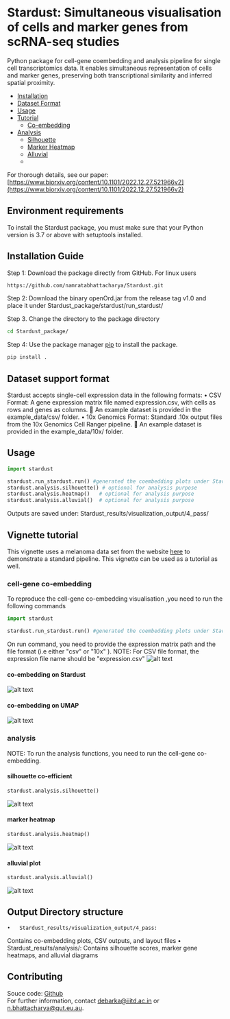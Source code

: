 # Stardust: Simultaneous visualisation of cells and marker genes from scRNA-seq studies

Python package for cell-gene coembedding and analysis pipeline for single cell transcriptomics data. It enables simultaneous representation of cells and marker genes, preserving both transcriptional similarity and inferred spatial proximity.

-   [Installation](#installation-guide)
-   [Dataset Format](#dataset_support_format)
-   [Usage](#usage)
-   [Tutorial](#vignette-tutorial)
       -  [Co-embedding](#cell-gene-co-embedding)
   -   [Analysis](#analysis)
       -  [Silhouette](#silhouette-co-efficient)
       -  [Marker Heatmap](#marker-heatmap)
       -  [Alluvial](#alluvial-plot)
       -  
For thorough details, see our paper: [https://www.biorxiv.org/content/10.1101/2022.12.27.521966v2](https://www.biorxiv.org/content/10.1101/2022.12.27.521966v2) 

## Environment requirements

To install the Stardust package, you must make sure that your Python version is 3.7 or above with setuptools installed.

## Installation Guide
Step 1: Download the package directly from GitHub. For linux users
```bash
https://github.com/namratabhattacharya/Stardust.git
```
Step 2: Download the binary openOrd.jar from the release tag v1.0 and place it under Stardust_package/stardust/run_stardust/

Step 3. Change the directory to the package directory
```bash
cd Stardust_package/
```
Step 4: Use the package manager [pip](https://pip.pypa.io/en/stable/) to install the package.
```bash
pip install .
```

## Dataset support format

Stardust accepts single-cell expression data in the following formats:
	•	CSV Format:
A gene expression matrix file named expression.csv, with cells as rows and genes as columns.
🔹 An example dataset is provided in the example_data/csv/ folder.
	•	10x Genomics Format:
Standard .10x output files from the 10x Genomics Cell Ranger pipeline.
🔹 An example dataset is provided in the example_data/10x/ folder.

## Usage

```python
import stardust

stardust.run_stardust.run() #generated the coembedding plots under Stardust_resuts/visualization_output/4_pass.
stardust.analysis.silhouette() # optional for analysis purpose
stardust.analysis.heatmap()   # optional for analysis purpose
stardust.analysis.alluvial()  # optional for analysis purpose
```
Outputs are saved under:
Stardust_results/visualization_output/4_pass/

## Vignette tutorial
This vignette uses a melanoma data set from the website [here](https://singlecell.broadinstitute.org/single_cell/study/SCP11/melanoma-intra-tumor-heterogeneity) to demonstrate a standard pipeline. This vignette can be used as a tutorial as well.

### cell-gene co-embedding
To reproduce the cell-gene co-embedding visualisation ,you need to run the following commands

```python
import stardust

stardust.run_stardust.run() #generated the coembedding plots under Stardust_resuts/visualization_output/4_pass.
```
On run command, you need to provide the expression matrix path and the file format (i.e either "csv" or "10x" ). 
NOTE: For CSV file format, the expression file name should be "expression.csv"
![alt text](blob/run.PNG)

#### co-embedding on Stardust
![alt text](blob/sd_color_embedding.png)<!-- -->
#### co-embedding on UMAP
![alt text](blob/umap_color_embedding.png)<!-- -->
### analysis
NOTE: To run the analysis functions, you need to run the cell-gene co-embedding. 
#### silhouette co-efficient
```python
stardust.analysis.silhouette()
```
![alt text](blob/silhouette.png)<!-- -->
#### marker heatmap
```python
stardust.analysis.heatmap()
```
![alt text](blob/heatmap.png)<!-- -->
#### alluvial plot
```python
stardust.analysis.alluvial()
```
![alt text](blob/alluvial_gold.png)<!-- -->
## Output Directory structure
	•	Stardust_results/visualization_output/4_pass:
Contains co-embedding plots, CSV outputs, and layout files
	•	Stardust_results/analysis/:
Contains silhouette scores, marker gene heatmaps, and alluvial diagrams

## Contributing
Souce code: [Github](https://github.com/namratabhattacharya/Stardust.git)  
For further information, contact debarka@iiitd.ac.in or n.bhattacharya@qut.eu.au. 

